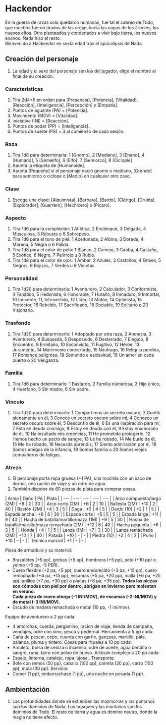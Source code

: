 
# Hackendor
En la guerra de razas solo quedaron humanos, fue tal el cabreo de Todo, que muchos fueron tirados de las orejas hacia las copas de los árboles, los nuevos elfos. Otro pisoteados y condenados a vivir bajo tierra, los nuevos enanos. Nada hizo el resto.  
Bienvenido a Hackendor en sexta edad tras el apocalipsis de Nada.

## Creación del personaje
1. La edad y el sexo del personaje son los del jugador, elige el nombre al final de su creación. 

### Características
1. Tira 2d4+6 en orden para [Presencia], [Potencia], [Vitalidad], [Reacción], [Inteligencia], [Percepción] y [Empatía].
1. Puntos de aguante (PA) = [Potencia].
1. Movimiento (MOV) = [Vitalidad].
1. Iniciativa (INI) = [Reacción].
1. Puntos de poder (PP) = [Inteligencia].
1. Puntos de suerte (PS) = 3 al comienzo de cada sesión.

### Raza
1. Tira 1d8 para determinarla: 1 [Gnomo], 2 [Mediano], 3 [Enano], 4 [Humano], 5 [Semielfo], 6 [Elfo], 7 [Semiorco], 8 [Ciclople]
1. Apunta la etiqueta de [Humanoide].
1. Apunta [Pequeño] sí el personaje nació gnomo o mediano, [Grande] para semiorco o ciclope o [Medio] en cualquier otro caso.

### Clase
1. Escoge una clase: [Alquimista], [Barbaro], [Bardo], [Clérigo], [Druida], [Explorador], [Guerrero], [Hechicero] o [Pícaro].

### Aspecto
1. Tira 1d6 para la complexión: 1 Atlética, 2 Enclenque, 3 Delgada, 4 Musculosa, 5 Robusta o 6 Sobrepeso.
1. Tira 1d6 para el tono de piel: 1 Aceitunada, 2 Albina, 3 Dorada, 4 Morena, 5 Negra o 6 Pálida.
1. Tira 1d8 para el color de pelo: 1 Blanco, 2 Canoso, 3 Caoba, 4 Castaño, 5 Exótico, 6 Negro, 7 Pelirrojo u 8 Rubio.
1. Tira 1d8 para el color de ojos: 1 Ámbar, 2 Azules, 3 Castaños, 4 Grises, 5 Negros, 6 Rojizos, 7 Verdes u 8 Violetas.

### Personalidad
1. Tira 1d20 para determinarla: 1 Aventurero, 2 Calculador, 3 Conformista, 4 Fanático, 5 Hedonista, 6 Honorable, 7 Huraño, 8 Inmaduro, 9 Inmortal, 10 Inocente, 11, Introvertido, 12 Líder, 13 Matón, 14 Optimista, 15 Protector, 16 Rebelde, 17 Sacrificado, 18 Sociable, 19 Solitario o 20 Visionario.

### Trasfondo
1. Tira 1d20 para determinarlo: 1 Adoptado por otra raza, 2 Amnesia, 3 Aventurero, 4 Búsqueda, 5 Desposeído, 6 Desterrado, 7 Elegido, 8 Encuentro, 9 Ermitaño, 10 Exconvicto, 11 Fugitivo, 12 Héroe, 13 Juramento, 14 Matrimonio concertado, 15 Náufrago, 16 Reliquia perdida, 17 Romance peligroso, 18 Sometido a esclavitud, 19 Un amor en cada puerto o 20 Venganza.<columna>

### Familia
1. Tira 1d6 para determinarlo: 1 Bastardo, 2 Familia númerosa, 3 Hijo único, 4 Huérfano, 5 Sin madre, 6 Sin padre.

### Vinculo
1. Tira 1d20 para determinarlo: 1 Compartimos un secreto oscuro, 3 Confío plenamente en él, 3 Conoce un secreto oscuro sobre mí, 4 Conozco un secreto oscuro sobre él, 5 Desconfío de él, 6 Es una inspiración para mí, 7 Está en deuda conmigo, 8 Estoy en deuda con él, 9 Estoy enamorado de él, 10 Ha insultado mis creencias, 11 He prometido protegerlo, 12 Hemos hecho un pacto de sangre, 13 Le he robado, 14 Me burlo de él, 15 Me ha robado, 16 Necesita aprendiz, 17 Siento admiración por él, 18 Somos amigos de la infancia, 19 Somos familia o 20 Somos viejos compañeros de fatigas.

### Atrezo
1. El personaje porta ropa gruesa (+1 PA), una mochila con un saco de dormir, una ración de viaje y un odre de agua.
1. También dispone de 60 piezas de plata para comprar cosas.

| Arma | Daño | PA | Plata |
| --- | --- | --- | --- | --- |
| Arco compuesto/largo (2M) | +8 | 2 |  30 |
| Arco corto (2M) | +6 | 2 | 10 |
| Ballesta (2M) | +10 | 2 | 40 |
| Bastón (2M) | +4 | 3 | 5 |
| Daga | +3 | 4 | 5 |
| Dardo (10) | +2 | 1 | 5 |
| Espada ancha | +8 | 6 | 30 |
| Espada corta | +5 | 5 | 5 |
| Espada larga | +11 | 9 | 40 |
| Hacha de batalla/martillo/maza (1M) | +9 | 5 | 30 |
| Hacha de batalla/martillo/maza remachada (2M) | +12 | 8 | 40 |
| Hacha pequeña | +6 | 3 | 5 |
| Honda | +4 | 1 | 5 |
| Lanza (1M) | +7 | 3 | 30 |
| Lanza remachada (2M) | +10 | 7 | 40 |
| Patada | +10 | - | - |
| Piedra (10) | +2 | 4 | 2 |
| Puño | +10 | - | - |
| Técnica marcial | +1 | - | - |

Pieza de armadura y su material:  
- Brazaletes (+5 pp), grebas (+5 pp), hombrera (+5 pp), peto (+10 pp) o yelmo (+5 pp, -5 PER).
- Cuero flexible (+2 pa, +5 pp), cuero endurecido (+3 pa, +10 pp), cuero remachado (+4 pa, +15 pp), escamas (+5 pa, +20 pp), malla (+6 pa, +25 pp), anillos (+7 pa, +30 pp) o placas (+8 pa, +35 pp).
**Todas las piezas son cómodas con piel por dentro, abrigan en invierno pero molestan en verano.**  
**Cada pieza de cuero otorga (-1 INI/MOV), de escamas (-2 INI/MOV) y de metal (-3 INI/MOV).**
- Escudo de madera remachada o metal (10 pp, -1 ini/mov).

Equipo de aventurero a 2 pp cada:
- 4 antorchas, cuerda, pergamino, racion de viaje, tienda de campaña, vendajes, odre con vino, yesca y pedernal.
Herramienta a 5 pp cada:
- Caña de pescar, cepo, cuerda con garfio, ganzuaś, martillo, pala, palanca, pluma y tintero.
Cosas para rituales a 10 pp cada:
- Amuleto, bolsa de ceniza o incienso, odre de aceite, agua bendita o sangre, runa, tarro con polvo de hueso.
Artículo complejo a 20 pp cada: 
- Espejo, linterna, catalejo, ropa lujosa,.
Transporte: 
- Bote con remos (50 pp), caballo (100 pp), carreta (30 pp), carro (100 pp), mula (30 pp).
Servicio: 
- Comer (1 pp), emborrachase (1 pp), una noche en posada (1 pp).

## Ambientación 
1. Las profundidades donde se extienden las mazmorras y los pantanos son los dominios de Nada. Los bosques y las montañas son los dominios de Todo. El resto de tierra y agua es domino neutro, donde la magia no tiene efecto.
